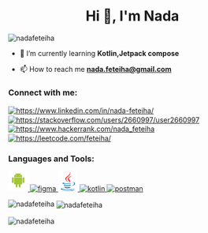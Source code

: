 <h1 align="center">Hi 👋, I'm Nada</h1>

<p align="left"> <img src="https://komarev.com/ghpvc/?username=nadafeteiha&label=Profile%20views&color=0e75b6&style=flat" alt="nadafeteiha" /> </p>

- 🌱 I’m currently learning **Kotlin,Jetpack compose**

- 📫 How to reach me **nada.feteiha@gmail.com**

<h3 align="left">Connect with me:</h3>
<p align="left">
<a href="https://linkedin.com/in/https://www.linkedin.com/in/nada-feteiha/" target="blank"><img align="center" src="https://raw.githubusercontent.com/rahuldkjain/github-profile-readme-generator/master/src/images/icons/Social/linked-in-alt.svg" alt="https://www.linkedin.com/in/nada-feteiha/" height="30" width="40" /></a>
<a href="https://stackoverflow.com/users/https://stackoverflow.com/users/2660997/user2660997" target="blank"><img align="center" src="https://raw.githubusercontent.com/rahuldkjain/github-profile-readme-generator/master/src/images/icons/Social/stack-overflow.svg" alt="https://stackoverflow.com/users/2660997/user2660997" height="30" width="40" /></a>
<a href="https://www.hackerrank.com/https://www.hackerrank.com/nada_feteiha" target="blank"><img align="center" src="https://raw.githubusercontent.com/rahuldkjain/github-profile-readme-generator/master/src/images/icons/Social/hackerrank.svg" alt="https://www.hackerrank.com/nada_feteiha" height="30" width="40" /></a>
<a href="https://www.leetcode.com/https://leetcode.com/feteiha/" target="blank"><img align="center" src="https://raw.githubusercontent.com/rahuldkjain/github-profile-readme-generator/master/src/images/icons/Social/leet-code.svg" alt="https://leetcode.com/feteiha/" height="30" width="40" /></a>
</p>

<h3 align="left">Languages and Tools:</h3>
<p align="left"> <a href="https://developer.android.com" target="_blank" rel="noreferrer"> <img src="https://raw.githubusercontent.com/devicons/devicon/master/icons/android/android-original-wordmark.svg" alt="android" width="40" height="40"/> </a> <a href="https://www.figma.com/" target="_blank" rel="noreferrer"> <img src="https://www.vectorlogo.zone/logos/figma/figma-icon.svg" alt="figma" width="40" height="40"/> </a> <a href="https://www.java.com" target="_blank" rel="noreferrer"> <img src="https://raw.githubusercontent.com/devicons/devicon/master/icons/java/java-original.svg" alt="java" width="40" height="40"/> </a> <a href="https://kotlinlang.org" target="_blank" rel="noreferrer"> <img src="https://www.vectorlogo.zone/logos/kotlinlang/kotlinlang-icon.svg" alt="kotlin" width="40" height="40"/> </a> <a href="https://postman.com" target="_blank" rel="noreferrer"> <img src="https://www.vectorlogo.zone/logos/getpostman/getpostman-icon.svg" alt="postman" width="40" height="40"/> </a> </p>

<p><img align="left" src="https://github-readme-stats.vercel.app/api/top-langs?username=nadafeteiha&show_icons=true&locale=en&layout=compact" alt="nadafeteiha" /></p>

<p>&nbsp;<img align="center" src="https://github-readme-stats.vercel.app/api?username=nadafeteiha&show_icons=true&locale=en" alt="nadafeteiha" /></p>

<p><img align="center" src="https://github-readme-streak-stats.herokuapp.com/?user=nadafeteiha&" alt="nadafeteiha" /></p>

